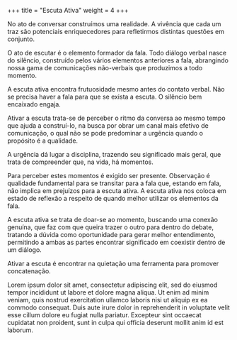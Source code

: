 +++
title = "Escuta Ativa"
weight = 4
+++

No ato de conversar construímos uma realidade. A vivência que cada um traz são potenciais enriquecedores para refletirmos distintas questões em conjunto. 

O ato de escutar é o elemento formador da fala. Todo diálogo verbal nasce do silêncio, construído pelos vários elementos anteriores a fala, abrangindo nossa gama de comunicações não-verbais que produzimos a todo momento.

A escuta ativa encontra frutuosidade mesmo antes do contato verbal. Não se precisa haver a fala para que se exista a escuta. O silêncio bem encaixado engaja.

Ativar a escuta trata-se de perceber o ritmo da conversa ao mesmo tempo que ajuda a construí-lo, na busca por obrar um canal mais efetivo de comunicação, o qual não se pode predominar a urgência quando o propósito é a qualidade.

A urgência dá lugar a disciplina, trazendo seu significado mais geral, que trata de compreender que, na vida, há momentos.

Para perceber estes momentos é exigido ser presente. Observação é qualidade fundamental para se transitar para a fala que, estando em fala, não implica em prejuízos para a escuta ativa. A escuta ativa nos coloca em estado de reflexão a respeito de quando melhor utilizar os elementos da fala.

A escuta ativa se trata de doar-se ao momento, buscando uma conexão genuína, que faz com que queira trazer o outro para dentro do debate, tratando a dúvida como oportunidade para gerar melhor entendimento, permitindo a ambas as partes encontrar significado em coexistir dentro de um diálogo.

Ativar a escuta é encontrar na quietação uma ferramenta para  promover concatenação.

<!--more-->

Lorem ipsum dolor sit amet, consectetur adipiscing elit, sed do eiusmod tempor incididunt ut labore et dolore magna aliqua. Ut enim ad minim veniam, quis nostrud exercitation ullamco laboris nisi ut aliquip ex ea commodo consequat. Duis aute irure dolor in reprehenderit in voluptate velit esse cillum dolore eu fugiat nulla pariatur. Excepteur sint occaecat cupidatat non proident, sunt in culpa qui officia deserunt mollit anim id est laborum.
